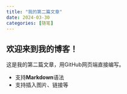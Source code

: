 ```yaml
---
title: "我的第二篇文章"
date: 2024-03-30
categories: [随笔]
---
```


## 欢迎来到我的博客！

这是我的第二篇文章，用GitHub网页端直接编写。
- 支持**Markdown**语法
- 支持插入图片、链接等
